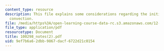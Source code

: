 ```yaml
---
content_type: resource
description: This file explains some considerations regarding the initiation of mantle
  convection.
file: /media/https%3A/open-learning-course-data-rc.s3.amazonaws.com/12-570-seminar-in-geophysics-mantle-convection-spring-1998/9ef7b6a62dbb9867dacf6722d21c0154_100298_notes(2).pdf
file_type: application/pdf
resourcetype: Document
title: 100298_notes(2).pdf
uid: 9ef7b6a6-2dbb-9867-dacf-6722d21c0154
---
```

